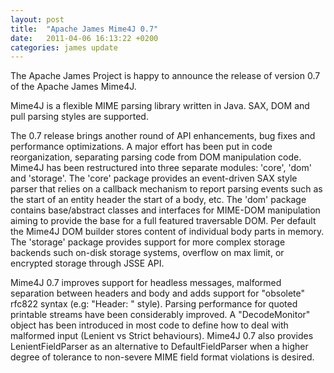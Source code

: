 ```yaml
---
layout: post
title:  "Apache James Mime4J 0.7"
date:   2011-04-06 16:13:22 +0200
categories: james update
---
```



The Apache James Project is happy to announce
the release of version 0.7 of the Apache James Mime4J.

Mime4J is a flexible MIME parsing library written in Java. SAX, DOM and pull parsing styles are
 supported.

The 0.7 release brings another round of API enhancements, bug fixes and performance optimizations.
 A major effort has been put in code reorganization, separating parsing code from DOM manipulation
 code. Mime4J has been restructured into three separate modules: 'core', 'dom' and 'storage'.
 The 'core' package provides an event-driven SAX style parser that relies on a callback mechanism
 to report parsing events such as the start of an entity header the start of a body, etc.
 The 'dom' package contains base/abstract classes and interfaces for MIME-DOM manipulation aiming
 to provide the base for a full featured traversable DOM. Per default the Mime4J DOM builder stores
 content of individual body parts in memory. The 'storage' package provides support for more
 complex storage backends such on-disk storage systems, overflow on max limit, or encrypted storage
 through JSSE API.

  Mime4J 0.7 improves support for headless messages, malformed separation between headers and body
 and adds support for "obsolete" rfc822 syntax (e.g: "Header<somespace>: " style). Parsing
 performance for quoted printable streams have been considerably improved. A "DecodeMonitor" object
 has been introduced in most code to define how to deal with malformed input (Lenient vs Strict
 behaviours). Mime4J 0.7 also provides LenientFieldParser as an alternative to DefaultFieldParser
 when a higher degree of tolerance to non-severe MIME field format violations is desired.

[Read the release notes]: https://issues.apache.org/jira/secure/ReleaseNote.jspa?projectId=12310521&amp;version=12313592


